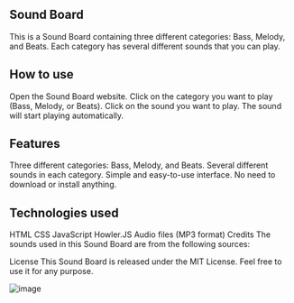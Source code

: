 ## Sound Board
This is a Sound Board containing three different categories: Bass, Melody, and Beats. Each category has several different sounds that you can play.

## How to use
Open the Sound Board website.
Click on the category you want to play (Bass, Melody, or Beats).
Click on the sound you want to play.
The sound will start playing automatically.

## Features
Three different categories: Bass, Melody, and Beats.
Several different sounds in each category.
Simple and easy-to-use interface.
No need to download or install anything.


## Technologies used
HTML
CSS
JavaScript
Howler.JS
Audio files (MP3 format)
Credits
The sounds used in this Sound Board are from the following sources:

License
This Sound Board is released under the MIT License. Feel free to use it for any purpose.

![image](https://user-images.githubusercontent.com/81345880/154914575-23d3d669-d0de-40f7-8b3b-da4d9a8bff97.png)

